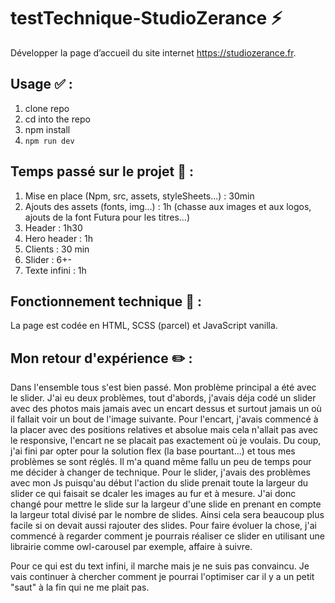 # testTechnique-StudioZerance :zap:

Développer la page d’accueil du site internet https://studiozerance.fr.

## Usage :white_check_mark: : 

 1. clone repo
 2. cd into the repo
 3. npm install
 4. `npm run dev`

## Temps passé sur le projet :checkered_flag: :

1. Mise en place (Npm, src, assets, styleSheets...) : 30min
2. Ajouts des assets (fonts, img...) : 1h (chasse aux images et aux logos, ajouts de la font Futura pour les titres...)
3. Header : 1h30
4. Hero header : 1h
5. Clients : 30 min
6. Slider : 6+- 
7. Texte infini : 1h

## Fonctionnement technique :robot: :

La page est codée en HTML, SCSS (parcel) et JavaScript vanilla. 

## Mon retour d'expérience :pencil2: :

Dans l'ensemble tous s'est bien passé. Mon problème principal a été avec le slider. J'ai eu deux problèmes, tout d'abords, j'avais déja codé un slider avec des photos mais jamais avec un encart dessus et surtout jamais un où il fallait voir un bout de l'image suivante. 
Pour l'encart, j'avais commencé à la placer avec des positions relatives et absolue mais cela n'allait pas avec le responsive, l'encart ne se placait pas exactement où je voulais. Du coup, j'ai fini par opter pour la solution flex (la base pourtant...) et tous mes problèmes se sont réglés. Il m'a quand même fallu un peu de temps pour me décider à changer de technique.
Pour le slider, j'avais des problèmes avec mon Js puisqu'au début l'action du slide prenait toute la largeur du slider ce qui faisait se dcaler les images au fur et à mesure. J'ai donc changé pour mettre le slide sur la largeur d'une slide en prenant en compte la largeur total divisé par le nombre de slides. Ainsi cela sera beaucoup plus facile si on devait aussi rajouter des slides. Pour faire évoluer la chose, j'ai commencé à regarder comment je pourrais réaliser ce slider en utilisant une librairie comme owl-carousel par exemple, affaire à suivre.

Pour ce qui est du text infini, il marche mais je ne suis pas convaincu. Je vais continuer à chercher comment je pourrai l'optimiser car il y a un petit "saut" à la fin qui ne me plait pas. 

